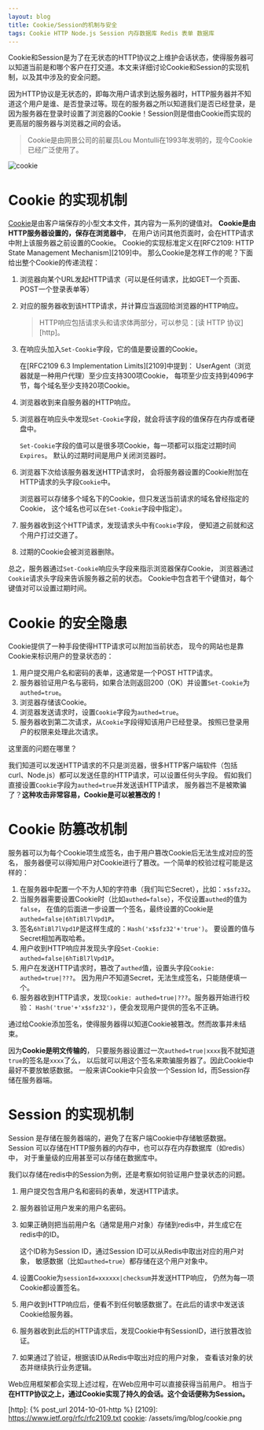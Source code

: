 ```yaml
---
layout: blog
title: Cookie/Session的机制与安全
tags: Cookie HTTP Node.js Session 内存数据库 Redis 表单 数据库
---
```


Cookie和Session是为了在无状态的HTTP协议之上维护会话状态，使得服务器可以知道当前是和哪个客户在打交道。本文来详细讨论Cookie和Session的实现机制，以及其中涉及的安全问题。

因为HTTP协议是无状态的，即每次用户请求到达服务器时，HTTP服务器并不知道这个用户是谁、是否登录过等。现在的服务器之所以知道我们是否已经登录，是因为服务器在登录时设置了浏览器的Cookie！Session则是借由Cookie而实现的更高层的服务器与浏览器之间的会话。

> Cookie是由网景公司的前雇员Lou Montulli在1993年发明的，现今Cookie已经广泛使用了。

![cookie][cookie]

<!--more-->

# Cookie 的实现机制

[Cookie][cookie]是由客户端保存的小型文本文件，其内容为一系列的键值对。
**Cookie是由HTTP服务器设置的，保存在浏览器中**，
在用户访问其他页面时，会在HTTP请求中附上该服务器之前设置的Cookie。
Cookie的实现标准定义在[RFC2109: HTTP State Management Mechanism][2109]中。 
那么Cookie是怎样工作的呢？下面给出整个Cookie的传递流程：

1. 浏览器向某个URL发起HTTP请求（可以是任何请求，比如GET一个页面、POST一个登录表单等）
2. 对应的服务器收到该HTTP请求，并计算应当返回给浏览器的HTTP响应。

    > HTTP响应包括请求头和请求体两部分，可以参见：[读 HTTP 协议][http]。

3. 在响应头加入`Set-Cookie`字段，它的值是要设置的Cookie。

    在[RFC2109 6.3 Implementation Limits][2109]中提到：
    UserAgent（浏览器就是一种用户代理）至少应支持300项Cookie，
    每项至少应支持到4096字节，每个域名至少支持20项Cookie。

4. 浏览器收到来自服务器的HTTP响应。
5. 浏览器在响应头中发现`Set-Cookie`字段，就会将该字段的值保存在内存或者硬盘中。

    `Set-Cookie`字段的值可以是很多项Cookie，每一项都可以指定过期时间`Expires`。
    默认的过期时间是用户关闭浏览器时。

6. 浏览器下次给该服务器发送HTTP请求时，
    会将服务器设置的Cookie附加在HTTP请求的头字段`Cookie`中。

    浏览器可以存储多个域名下的Cookie，但只发送当前请求的域名曾经指定的Cookie，
  这个域名也可以在`Set-Cookie`字段中指定）。

7. 服务器收到这个HTTP请求，发现请求头中有`Cookie`字段，
    便知道之前就和这个用户打过交道了。

8. 过期的Cookie会被浏览器删除。

总之，服务器通过`Set-Cookie`响应头字段来指示浏览器保存Cookie，
浏览器通过`Cookie`请求头字段来告诉服务器之前的状态。
Cookie中包含若干个键值对，每个键值对可以设置过期时间。

# Cookie 的安全隐患

Cookie提供了一种手段使得HTTP请求可以附加当前状态，
现今的网站也是靠Cookie来标识用户的登录状态的：

1. 用户提交用户名和密码的表单，这通常是一个POST HTTP请求。
2. 服务器验证用户名与密码，如果合法则返回200（OK）并设置`Set-Cookie`为`authed=true`。
3. 浏览器存储该Cookie。
4. 浏览器发送请求时，设置`Cookie`字段为`authed=true`。
5. 服务器收到第二次请求，从`Cookie`字段得知该用户已经登录。
    按照已登录用户的权限来处理此次请求。

这里面的问题在哪里？

我们知道可以发送HTTP请求的不只是浏览器，很多HTTP客户端软件（包括curl、Node.js）都可以发送任意的HTTP请求，可以设置任何头字段。
假如我们直接设置`Cookie`字段为`authed=true`并发送该HTTP请求，
服务器岂不是被欺骗了？**这种攻击非常容易，Cookie是可以被篡改的！**

# Cookie 防篡改机制

服务器可以为每个Cookie项生成签名，由于用户篡改Cookie后无法生成对应的签名，
服务器便可以得知用户对Cookie进行了篡改。一个简单的校验过程可能是这样的：

1. 在服务器中配置一个不为人知的字符串（我们叫它Secret），比如：`x$sfz32`。
2. 当服务器需要设置Cookie时（比如`authed=false`），不仅设置`authed`的值为`false`，
    在值的后面进一步设置一个签名，最终设置的Cookie是`authed=false|6hTiBl7lVpd1P`。
3. 签名`6hTiBl7lVpd1P`是这样生成的：`Hash('x$sfz32'+'true')`。
    要设置的值与Secret相加再取哈希。
4. 用户收到HTTP响应并发现头字段`Set-Cookie: authed=false|6hTiBl7lVpd1P`。
5. 用户在发送HTTP请求时，篡改了`authed`值，设置头字段`Cookie: authed=true|???`。
    因为用户不知道Secret，无法生成签名，只能随便填一个。
6. 服务器收到HTTP请求，发现`Cookie: authed=true|???`。服务器开始进行校验：
    `Hash('true'+'x$sfz32')`，便会发现用户提供的签名不正确。

通过给Cookie添加签名，使得服务器得以知道Cookie被篡改。然而故事并未结束。

因为**Cookie是明文传输的**，
只要服务器设置过一次`authed=true|xxxx`我不就知道`true`的签名是`xxxx`了么，
以后就可以用这个签名来欺骗服务器了。因此Cookie中最好不要放敏感数据。
一般来讲Cookie中只会放一个Session Id，而Session存储在服务器端。

# Session 的实现机制

Session 是存储在服务器端的，避免了在客户端Cookie中存储敏感数据。
Session 可以存储在HTTP服务器的内存中，也可以存在内存数据库（如redis）中，
对于重量级的应用甚至可以存储在数据库中。

我们以存储在redis中的Session为例，还是考察如何验证用户登录状态的问题。

1. 用户提交包含用户名和密码的表单，发送HTTP请求。
2. 服务器验证用户发来的用户名密码。
3. 如果正确则把当前用户名（通常是用户对象）存储到redis中，并生成它在redis中的ID。

    这个ID称为Session ID，通过Session ID可以从Redis中取出对应的用户对象，
    敏感数据（比如`authed=true`）都存储在这个用户对象中。

4. 设置Cookie为`sessionId=xxxxxx|checksum`并发送HTTP响应，
    仍然为每一项Cookie都设置签名。
5. 用户收到HTTP响应后，便看不到任何敏感数据了。在此后的请求中发送该Cookie给服务器。
6. 服务器收到此后的HTTP请求后，发现Cookie中有SessionID，进行放篡改验证。
7. 如果通过了验证，根据该ID从Redis中取出对应的用户对象，
    查看该对象的状态并继续执行业务逻辑。

Web应用框架都会实现上述过程，在Web应用中可以直接获得当前用户。
相当于**在HTTP协议之上，通过Cookie实现了持久的会话。这个会话便称为Session。**


[cookie]: https://zh.wikipedia.org/zh-cn/Cookie
[http]: {% post_url 2014-10-01-http %}
[2109]: https://www.ietf.org/rfc/rfc2109.txt
[cookie]: /assets/img/blog/cookie.png

